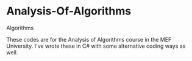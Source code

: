 # Analysis-Of-Algorithms
Algorithms

These codes are for the Analysis of Algorithms course in the MEF University. I've wrote these in C# with some alternative coding ways as well.
